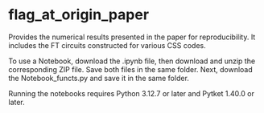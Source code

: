 # flag_at_origin_paper
Provides the numerical results presented in the paper for reproducibility. It includes the FT circuits constructed for various CSS codes.

To use a Notebook, download the .ipynb file, then download and unzip the corresponding ZIP file. Save both files in the same folder.
Next, download the Notebook_functs.py and save it in the same folder.

Running the notebooks requires Python 3.12.7 or later and Pytket 1.40.0 or later.
